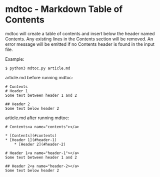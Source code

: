 # mdtoc - Markdown Table of Contents

mdtoc will create a table of contents and insert below the header named Contents. Any existing lines in the Contents section will be removed. An error message will be emitted if no Contents header is found in the input file.

Example:

    $ python3 mdtoc.py article.md

article.md before running mdtoc:

    # Contents
    # Header 1
    Some text between header 1 and 2
    
    ## Header 2
    Some text below header 2

article.md after running mdtoc:

    # Contents<a name="contents"></a>
    
    * [Contents](#contents)
    * [Header 1](#header-1)
        * [Header 2](#header-2)

    # Header 1<a name="header-1"></a>
    Some text between header 1 and 2
    
    ## Header 2<a name="header-2></a>
    Some text below header 2
